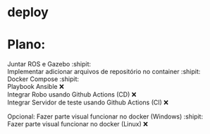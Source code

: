 # deploy


# Plano:

Juntar ROS e Gazebo  :shipit:    
Implementar adicionar arquivos de repositório no container :shipit:   
Docker Compose :shipit:  
Playbook Ansible :x:  
Integrar Robo usando Github Actions (CD) :x:  
Integrar Servidor de teste usando Github Actions (CI) :x:

Opcional:
Fazer parte visual funcionar no docker (Windows) :shipit:  
Fazer parte visual funcionar no docker (Linux) :x:  
